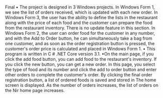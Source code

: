 Final
• The project is designed in 3 Windows projects. In Windows Form 1, we see the list of orders received, which is updated with each new order. In Windows Form 3, the user has the ability to define the lists in the restaurant along with the price of each food and the customer can prepare the food from the restaurant inventory. There is no update feature in this section. In Windows Form 2, the user can order food for the customer in any number, and with the Add to Order button, he can simultaneously take a bag from one customer, and as soon as the order registration button is pressed, the customer's order price is calculated and placed in Windows Form 1.
• This program is written in C # .NET Core version 3.1.
•On the main page, if you click the add food button, you can add food to the restaurant's inventory. If you click the new button, you can get a new order. In this page, you select the type of food and its number and click the add to order button and enter other orders to complete the customer's order. By clicking the final order registration button, a list of ordered foods is saved and stored in The home screen is displayed. As the number of orders increases, the list of orders on the Nir home page increases.
